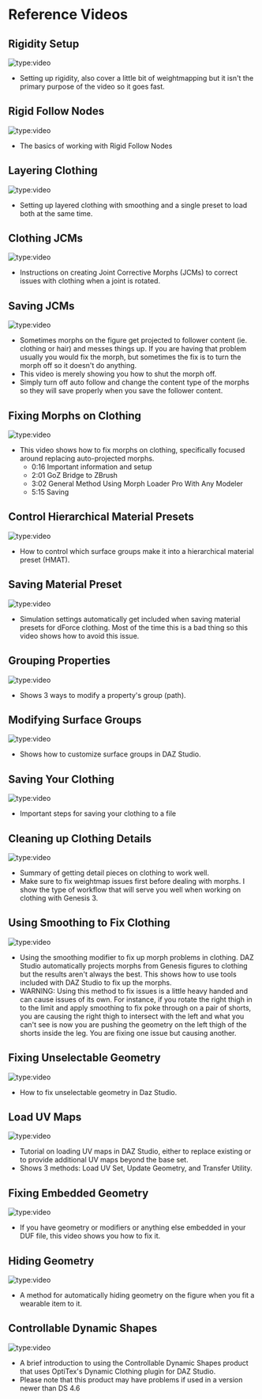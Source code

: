 # Reference Videos
## Rigidity Setup

![type:video](https://www.youtube.com/embed/9L3srVYivaU)

- Setting up rigidity, also cover a little bit of weightmapping but it isn't the primary purpose of the video so it goes fast.


## Rigid Follow Nodes

![type:video](https://www.youtube.com/embed/X4COp0PIC74)

- The basics of working with Rigid Follow Nodes

## Layering Clothing

![type:video](https://www.youtube.com/embed/sJOrQvGp8mc)

- Setting up layered clothing with smoothing and a single preset to load both at the same time.
 

## Clothing JCMs

![type:video](https://www.youtube.com/embed/zMPgZ8foqCg)

- Instructions on creating Joint Corrective Morphs (JCMs) to correct issues with clothing when a joint is rotated.

## Saving JCMs

![type:video](https://www.youtube.com/embed/wE_NapSjCzU)

- Sometimes morphs on the figure get projected to follower content (ie. clothing or hair) and messes things up. If you are having that problem usually you would fix the morph, but sometimes the fix is to turn the morph off so it doesn't do anything.
- This video is merely showing you how to shut the morph off.
- Simply turn off auto follow and change the content type of the morphs so they will save properly when you save the follower content. 

## Fixing Morphs on Clothing

![type:video](https://www.youtube.com/embed/uuzPw9aZUKU)

- This video shows how to fix morphs on clothing, specifically focused around replacing auto-projected morphs.
  - 0:16 Important information and setup
  - 2:01 GoZ Bridge to ZBrush
  - 3:02 General Method Using Morph Loader Pro With Any Modeler
  - 5:15 Saving

## Control Hierarchical Material Presets

![type:video](https://www.youtube.com/embed/K-BYSt_HcWI)

- How to control which surface groups make it into a hierarchical material preset (HMAT).

## Saving Material Preset

![type:video](https://www.youtube.com/embed/-od0ZAKCupk)

- Simulation settings automatically get included when saving material presets for dForce clothing. Most of the time this is a bad thing so this video shows how to avoid this issue.

## Grouping Properties

![type:video](https://www.youtube.com/embed/8pHkzXcgj2Q)

- Shows 3 ways to modify a property's group (path).

## Modifying Surface Groups

![type:video](https://www.youtube.com/embed/7Kq03w5AqSk)

- Shows how to customize surface groups in DAZ Studio.
 
## Saving Your Clothing

![type:video](https://www.youtube.com/embed/GeeMll6mvtA)

- Important steps for saving your clothing to a file

## Cleaning up Clothing Details

![type:video](https://www.youtube.com/embed/_33BRrZTPx0)

- Summary of getting detail pieces on clothing to work well.
- Make sure to fix weightmap issues first before dealing with morphs. I show the type of workflow that will serve you well when working on clothing with Genesis 3.

## Using Smoothing to Fix Clothing

![type:video](https://www.youtube.com/embed/D5XpT5vDlkI)

- Using the smoothing modifier to fix up morph problems in clothing. DAZ Studio automatically projects morphs from Genesis figures to clothing but the results aren't always the best. This shows how to use tools included with DAZ Studio to fix up the morphs.
- WARNING: Using this method to fix issues is a little heavy handed and can cause issues of its own. For instance, if you rotate the right thigh in to the limit and apply smoothing to fix poke through on a pair of shorts, you are causing the right thigh to intersect with the left and what you can't see is now you are pushing the geometry on the left thigh of the shorts inside the leg. You are fixing one issue but causing another.

## Fixing Unselectable Geometry

![type:video](https://www.youtube.com/embed/hQxdTBmunnk)

- How to fix unselectable geometry in Daz Studio.

## Load UV Maps

![type:video](https://www.youtube.com/embed/xV60954KqLA)

- Tutorial on loading UV maps in DAZ Studio, either to replace existing or to provide additional UV maps beyond the base set.
- Shows 3 methods: Load UV Set, Update Geometry, and Transfer Utility. 

## Fixing Embedded Geometry

![type:video](https://www.youtube.com/embed/3DUY6QDzMS0)

- If you have geometry or modifiers or anything else embedded in your DUF file, this video shows you how to fix it.

## Hiding Geometry

![type:video](https://www.youtube.com/embed/j7tts91OvoQ)

- A method for automatically hiding geometry on the figure when you fit a wearable item to it.

## Controllable Dynamic Shapes

![type:video](https://www.youtube.com/embed/ZhHPez3uZ8g)

- A brief introduction to using the Controllable Dynamic Shapes product that uses OptiTex's Dynamic Clothing plugin for DAZ Studio.
- Please note that this product may have problems if used in a version newer than DS 4.6